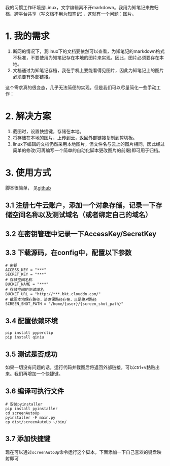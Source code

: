 我的习惯工作环境是Linux，文字编辑离不开markdown。我用为知笔记来做归档、跨平台共享（写文档不用为知笔记），这就有一个问题：图片。

# 1. 我的需求
1. 断网的情况下，我linux下的文档要依然可以查看，为知笔记的markdown格式不标准，不要使用为知笔记存在本地的图片来实现。因此，图片必须要存在本地。
2. 文档通过为知笔记存档，我在手机上要能看得见图片，因此为知笔记上的图片必须要有外部链接。

这个需求真的很变态，几乎无法简便的实现，但是我们可以尽量简化一些手动工作：
# 2. 解决方案
1. 截图时，设置快捷键，存储在本地。
2. 将存储在本地的图片，上传到云，返回外部链接复制到剪切板。
3. linux下编辑的文档仍然采用本地图片，但文件名与云上的图片相同，因此经过简单的修改(可再编写一个简单的自动化脚本更改图片的前缀)即可用于归档。

# 3. 使用方式
脚本很简单， 见[github]()
## 3.1 注册七牛云账户，添加一个对象存储，记录一下存储空间名称以及测试域名（或者绑定自己的域名）
## 3.2 在密钥管理中记录一下AccessKey/SecretKey
## 3.3 下载源码，在config中，配置以下参数
```
# 密钥
ACCESS_KEY = "***"
SECRET_KEY = "***"
# 存储空间名称
BUCKET_NAME = "***"
# 存储空间的测试域名
BUCKET_URL = "http://***.bkt.clouddn.com/"
# 截图本地保存路径，请确保路径存在，且是绝对路径
SCREEN_SHOT_PATH = "/home/{user}/{screen_shot_path}"
```
## 3.4 配置依赖环境
```
pip install pyperclip
pip install qiniu
```
## 3.5 测试是否成功
如果一切没有问题的话，运行代码并截图后将返回外部链接，可以ctrl+v黏贴出来。我们再增加一个快捷键。
## 3.6 编译可执行文件
```
# 安装pyinstaller
pip install pyinstaller
cd screenAutoUp
pyinstaller -F main.py
cp dist/screenAutoUp ~/bin/
```
## 3.7 添加快捷键
现在可以通过`screenAutoUp`命令运行这个脚本，下面添加一下自己喜欢的键盘映射即可
